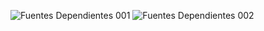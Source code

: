 ![Fuentes Dependientes 001](https://user-images.githubusercontent.com/36342673/128615873-faa90649-1d4b-4a87-92d1-a6567eecc2bc.jpg)
![Fuentes Dependientes 002](https://user-images.githubusercontent.com/36342673/128615899-89341414-5b0f-41f0-a66d-0348562cd1a7.jpg)

